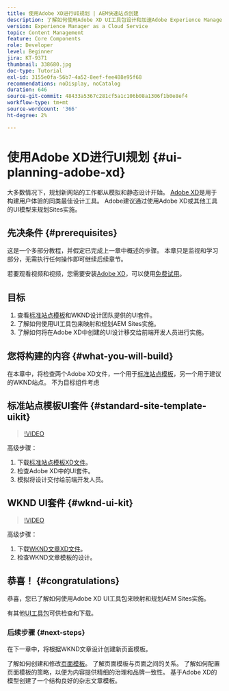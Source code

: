 ```yaml
---
title: 使用Adobe XD进行UI规划 | AEM快速站点创建
description: 了解如何使用Adobe XD UI工具包设计和加速Adobe Experience Manager Sites实施。
version: Experience Manager as a Cloud Service
topic: Content Management
feature: Core Components
role: Developer
level: Beginner
jira: KT-9371
thumbnail: 338680.jpg
doc-type: Tutorial
exl-id: 3155e0fa-56b7-4a52-8eef-fee488e95f68
recommendations: noDisplay, noCatalog
duration: 646
source-git-commit: 48433a5367c281cf5a1c106b08a1306f1b0e8ef4
workflow-type: tm+mt
source-wordcount: '366'
ht-degree: 2%

---
```


# 使用Adobe XD进行UI规划 {#ui-planning-adobe-xd}

大多数情况下，规划新网站的工作都从模拟和静态设计开始。 [Adobe XD](https://www.adobe.com/products/xd.html)是用于构建用户体验的同类最佳设计工具。 Adobe建议通过使用Adobe XD或其他工具的UI模型来规划Sites实施。

## 先决条件 {#prerequisites}

这是一个多部分教程，并假定已完成上一章中概述的步骤。 本章只是监视和学习部分，无需执行任何操作即可继续后续章节。

若要观看视频和视频，您需要安装[Adobe XD](https://www.adobe.com/products/xd/pricing/free-trial.html)，可以使用[免费试用](https://www.adobe.com/products/xd/pricing/free-trial.html)。

## 目标

1. 查看[标准站点模板](https://github.com/adobe/aem-site-template-standard)和WKND设计团队提供的UI套件。
1. 了解如何使用UI工具包来映射和规划AEM Sites实施。
1. 了解如何将在Adobe XD中创建的UI设计移交给前端开发人员进行实施。

## 您将构建的内容 {#what-you-will-build}

在本章中，将检查两个Adobe XD文件，一个用于[标准站点模板](https://github.com/adobe/aem-site-template-standard)，另一个用于建议的WKND站点。 不为目标组件考虑 

## 标准站点模板UI套件 {#standard-site-template-uikit}

>[!VIDEO](https://video.tv.adobe.com/v/3448440?quality=12&learn=on&captions=chi_hans)

高级步骤：

1. 下载[标准站点模板XD文件](https://github.com/adobe/aem-site-template-standard/raw/main/files/wireframe.xd)。
1. 检查Adobe XD中的UI套件。
1. 模拟将设计交付给前端开发人员。

## WKND UI套件 {#wknd-ui-kit}

>[!VIDEO](https://video.tv.adobe.com/v/35900?quality=12&learn=on&captions=chi_hans)

高级步骤：

1. 下载[WKND文章XD文件](https://github.com/adobe/aem-guides-wknd/releases/download/aem-guides-wknd-0.0.2/AEM_UI-kit-WKND-article-design.xd)。
1. 检查WKND文章模板的设计。

## 恭喜！ {#congratulations}

恭喜，您已了解如何使用Adobe XD UI工具包来映射和规划AEM Sites实施。

有其他[UI工具包](https://www.adobe.com/products/xd/features/ui-kits.html)可供检查和下载。

### 后续步骤 {#next-steps}

在下一章中，将根据WKND文章设计创建新页面模板。

了解如何创建和修改[页面模板](./page-templates.md)。 了解页面模板与页面之间的关系。 了解如何配置页面模板的策略，以便为内容提供精细的治理和品牌一致性。  基于Adobe XD的模型创建了一个结构良好的杂志文章模板。
